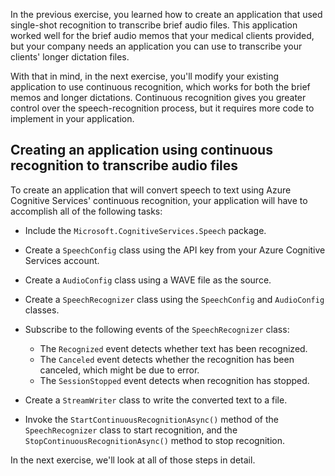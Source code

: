 In the previous exercise, you learned how to create an application that used single-shot recognition to transcribe brief audio files. This application worked well for the brief audio memos that your medical clients provided, but your company needs an application you can use to transcribe your clients' longer dictation files.

With that in mind, in the next exercise, you'll modify your existing application to use continuous recognition, which works for both the brief memos and longer dictations. Continuous recognition gives you greater control over the speech-recognition process, but it requires more code to implement in your application.

## Creating an application using continuous recognition to transcribe audio files

To create an application that will convert speech to text using Azure Cognitive Services' continuous recognition, your application will have to accomplish all of the following tasks:

- Include the `Microsoft.CognitiveServices.Speech` package.

- Create a `SpeechConfig` class using the API key from your Azure Cognitive Services account.

- Create a `AudioConfig` class using a WAVE file as the source.

- Create a `SpeechRecognizer` class using the `SpeechConfig` and `AudioConfig` classes.

- Subscribe to the following events of the `SpeechRecognizer` class:

  - The `Recognized` event detects whether text has been recognized.
  - The `Canceled` event detects whether the recognition has been canceled, which might be due to error.
  - The `SessionStopped` event detects when recognition has stopped.

- Create a `StreamWriter` class to write the converted text to a file.

- Invoke the `StartContinuousRecognitionAsync()` method of the `SpeechRecognizer` class to start recognition, and the `StopContinuousRecognitionAsync()` method to stop recognition.

In the next exercise, we'll look at all of those steps in detail.
